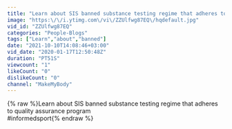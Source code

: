 ```yaml
---
title: "Learn about SIS banned substance testing regime that adheres to quality assurance program"
image: "https:\/\/i.ytimg.com\/vi\/ZZUlfwg87EQ\/hqdefault.jpg"
vid_id: "ZZUlfwg87EQ"
categories: "People-Blogs"
tags: ["Learn","about","banned"]
date: "2021-10-10T14:08:46+03:00"
vid_date: "2020-01-17T12:50:48Z"
duration: "PT51S"
viewcount: "1"
likeCount: "0"
dislikeCount: "0"
channel: "MakeMyBody"
---
```

{% raw %}Learn about SIS banned substance testing regime that adheres to quality assurance program<br />#informedsport{% endraw %}
